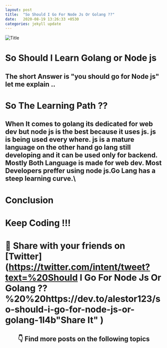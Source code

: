 ```yaml
---
layout: post
title:  "So Should I Go For Node Js Or Golang ??"
date:   2020-08-19 13:26:33 +0530
categories: jekyll update
---
```


![Title](https://res.cloudinary.com/practicaldev/image/fetch/s--EoZx6u6Y--/c_imagga_scale,f_auto,fl_progressive,h_420,q_auto,w_1000/https://dev-to-uploads.s3.amazonaws.com/i/jcsacwi94as8hu7mo3ow.jpg)

# So Should I Learn Golang or Node js

## The short Answer is "you should go for Node js" let me explain ..

# So The Learning Path ??

## When It comes to golang its dedicated for web dev but node js is the best because it uses js. js is being used every where. js is a mature language on the other hand go lang still developing and it can be used only for backend. Mostly Both Language is made for web dev. Most Developers preffer using node js.Go Lang has a steep learning curve.\
# Conclusion


# Keep Coding !!!


# 🙏  Share with your friends on  [Twitter](https://twitter.com/intent/tweet?text=%20Should I Go For Node Js Or Golang ?? %20%20https://dev.to/alestor123/so-should-i-go-for-node-js-or-golang-1l4b"Share It" )
 
 
<h2 align=center> 👇  Find more posts on the following topics </h2>
